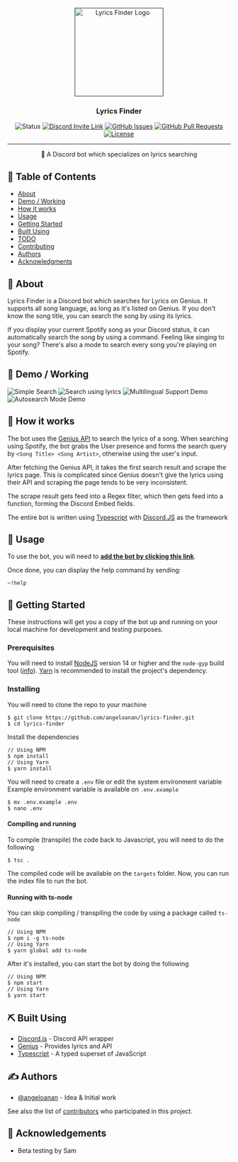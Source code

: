 <p align="center">
  <a href="" rel="noopener">
 <img width=200px height=200px src="https://img.angeloanan.xyz/Y4laXvRA" alt="Lyrics Finder Logo"></a>
</p>

<h3 align="center">Lyrics Finder</h3>

<div align="center">

  ![Status](https://img.shields.io/badge/status-active-success.svg)
  [![Discord Invite Link](https://img.shields.io/badge/Support%20Server-Invite%20Link-blue?logo=discord)](https://discord.gg/mFvDvHc)
  [![GitHub Issues](https://img.shields.io/github/issues/angeloanan/lyrics-finder.svg)](https://github.com/angeloanan/lyrics-finder/issues)
  [![GitHub Pull Requests](https://img.shields.io/github/issues-pr/angeloanan/lyrics-finder.svg)](https://github.com/angeloanan/lyrics-finder/pulls)
  [![License](https://img.shields.io/github/license/angeloanan/lyrics-finder)](/LICENSE)

</div>

---

<p align="center"> 🤖 A Discord bot which specializes on lyrics searching
    <br> 
</p>

## 📝 Table of Contents
+ [About](#about)
+ [Demo / Working](#demo)
+ [How it works](#working)
+ [Usage](#usage)
+ [Getting Started](#getting_started)
+ [Built Using](#built_using)
+ [TODO](../TODO.md)
+ [Contributing](../CONTRIBUTING.md)
+ [Authors](#authors)
+ [Acknowledgments](#acknowledgement)

## 🧐 About <a name = "about"></a>
Lyrics Finder is a Discord bot which searches for Lyrics on Genius. It supports all song language, as long as it's listed on Genius. If you don't know the song title, you can search the song by using its lyrics.

If you display your current Spotify song as your Discord status, it can automatically search the song by using a command. Feeling like singing to your song? There's also a mode to search every song you're playing on Spotify.

## 🎥 Demo / Working <a name = "demo"></a>
![Simple Search](https://img.angeloanan.xyz/XbWljK4B)
![Search using lyrics](https://img.angeloanan.xyz/PRLY7NeJ)
![Multilingual Support Demo](https://img.angeloanan.xyz/5baOdwRd)
![Autosearch Mode Demo](https://img.angeloanan.xyz/5e65mVRz)

## 💭 How it works <a name = "working"></a>

The bot uses the [Genius API](https://genius.com/developers) to search the lyrics of a song. When searching using Spotify, the bot grabs the User presence and forms the search query by `<Song Title> <Song Artist>`, otherwise using the user's input.

After fetching the Genius API, it takes the first search result and scrape the lyrics page. This is complicated since Genius doesn't give the lyrics using their API and scraping the page tends to be very inconsistent.

The scrape result gets feed into a Regex filter, which then gets feed into a function, forming the Discord Embed fields.

The entire bot is written using [Typescript](https://typescriptlang.org) with [Discord.JS](https://discord.js.org) as the framework

## 🎈 Usage <a name = "usage"></a>

To use the bot, you will need to [**add the bot by clicking this link**](https://discord.com/oauth2/authorize?client_id=559265456008200222&permissions=314432&scope=bot).

Once done, you can display the help command by sending:
```
~!help
```

## 🏁 Getting Started <a name = "getting_started"></a>
These instructions will get you a copy of the bot up and running on your local machine for development and testing purposes.

### Prerequisites

You will need to install [NodeJS](https://nodejs.org) version 14 or higher and the `node-gyp` build tool ([info](https://github.com/nodejs/node-gyp#installation)). [Yarn](https://yarnpkg.com) is recommended to install the project's dependency.

### Installing

You will need to clone the repo to your machine

```
$ git clone https://github.com/angeloanan/lyrics-finder.git
$ cd lyrics-finder
```

Install the dependencies

```
// Using NPM
$ npm install
// Using Yarn
$ yarn install
```

You will need to create a `.env` file or edit the system environment variable  
Example environment variable is available on `.env.example`

```
$ mv .env.example .env
$ nano .env
```

#### Compiling and running

To compile (transpile) the code back to Javascript, you will need to do the following

```
$ tsc .
```

The compiled code will be available on the `targets` folder. Now, you can run the index file to run the bot.

#### Running with ts-node

You can skip compiling / transpiling the code by using a package called `ts-node`

```
// Using NPM
$ npm i -g ts-node
// Using Yarn
$ yarn global add ts-node
```

After it's installed, you can start the bot by doing the following

```
// Using NPM
$ npm start
// Using Yarn
$ yarn start
```

## ⛏️ Built Using <a name = "built_using"></a>
+ [Discord.js](https://discord.js.org) - Discord API wrapper
+ [Genius](https://genius.com/developer) - Provides lyrics and API
+ [Typescript](https://typescriptlang.org) - A typed superset of JavaScript

## ✍️ Authors <a name = "authors"></a>
+ [@angeloanan](https://github.com/angeloanan) - Idea & Initial work

See also the list of [contributors](https://github.com/angeloanan/lyrics-finder/contributors) who participated in this project.

## 🎉 Acknowledgements <a name = "acknowledgement"></a>
+ Beta testing by Sam